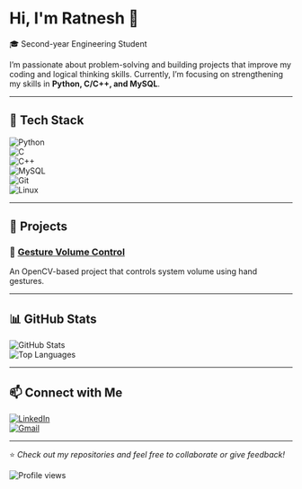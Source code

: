 # Hi, I'm Ratnesh 👋  

🎓 Second-year Engineering Student 

I’m passionate about problem-solving and building projects that improve my coding and logical thinking skills. Currently, I’m focusing on strengthening my skills in **Python, C/C++, and MySQL**. 

---

## 🔧 Tech Stack  

![Python](https://img.shields.io/badge/Python-3776AB?style=for-the-badge&logo=python&logoColor=white)  
![C](https://img.shields.io/badge/C-00599C?style=for-the-badge&logo=c&logoColor=white)  
![C++](https://img.shields.io/badge/C++-00599C?style=for-the-badge&logo=cplusplus&logoColor=white)  
![MySQL](https://img.shields.io/badge/MySQL-4479A1?style=for-the-badge&logo=mysql&logoColor=white)  
![Git](https://img.shields.io/badge/Git-F05032?style=for-the-badge&logo=git&logoColor=white)  
![Linux](https://img.shields.io/badge/Linux-FCC624?style=for-the-badge&logo=linux&logoColor=black)  

---

## 🚀 Projects  

### 📌 [Gesture Volume Control](https://github.com/ratnesh-12/gesture-volume)  
An OpenCV-based project that controls system volume using hand gestures.   

---

## 📊 GitHub Stats  

![GitHub Stats](https://github-readme-stats.vercel.app/api?username=ratnesh-12&show_icons=true&theme=tokyonight)  
![Top Languages](https://github-readme-stats.vercel.app/api/top-langs/?username=ratnesh-12&layout=compact&theme=tokyonight)  

---

## 📫 Connect with Me  

[![LinkedIn](https://img.shields.io/badge/LinkedIn-0A66C2?style=for-the-badge&logo=linkedin&logoColor=white)](https://www.linkedin.com/in/ratnesh-k-2288ba2ba/)  
[![Gmail](https://img.shields.io/badge/Email-D14836?style=for-the-badge&logo=gmail&logoColor=white)](https://mail.google.com/mail/u/0/#inbox)  

---

⭐ *Check out my repositories and feel free to collaborate or give feedback!*  

<p align="left">  
  <img src="https://komarev.com/ghpvc/?username=ratnesh-12&label=Profile%20Views&color=blue&style=flat-square" alt="Profile views" />  
</p>

